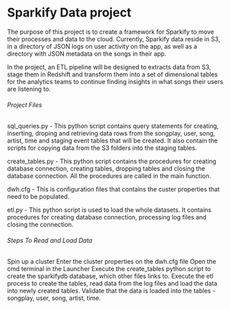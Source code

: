 # Sparkify Data project

The purpose of this project is to create a framework for Sparkify to move their processes and data to the cloud. Currently, Sparkify data reside in S3, in a directory of JSON logs on user activity on the app, as well as a directory with JSON metadata on the songs in their app.

In the project, an ETL pipeline will be designed to extracts data from S3, stage them in Redshift and transform them into a
set of dimensional tables for the analytics teams to continue finding insights in what songs their users are listening to. 

###### Project Files
sql_queries.py - This python script contains query statements for creating, inserting, droping and retrieving data rows from the songplay, user, song, artist, time and staging event tables that will be created. It also contain the scripts for copying data from the S3 folders into the staging tables. 

create_tables.py - This python script contains the procedures for creating database connection, creating tables, dropping tables and closing the database connection. All the procedures are called in the main function. 

dwh.cfg - This is configuration files that contains the custer properties that need to be populated. 

etl.py - This python script is used to load the whole datasets. It contains procedures for creating database connection, processing log files and closing the connection. 

###### Steps To Read and Load Data 
Spin up a cluster
Enter the cluster properties on the dwh.cfg file
Open the cmd terminal in the Launcher
Execute the create_tables python script to create the sparkifydb database, which other files links to.
Execute the etl process to create the tables, read data from the log files and load the data into newly created tables.
Validate that the data is loaded into the tables - songplay, user, song, artist, time. 
